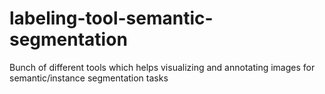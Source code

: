# labeling-tool-semantic-segmentation
Bunch of different tools which helps visualizing and annotating images for semantic/instance segmentation tasks
